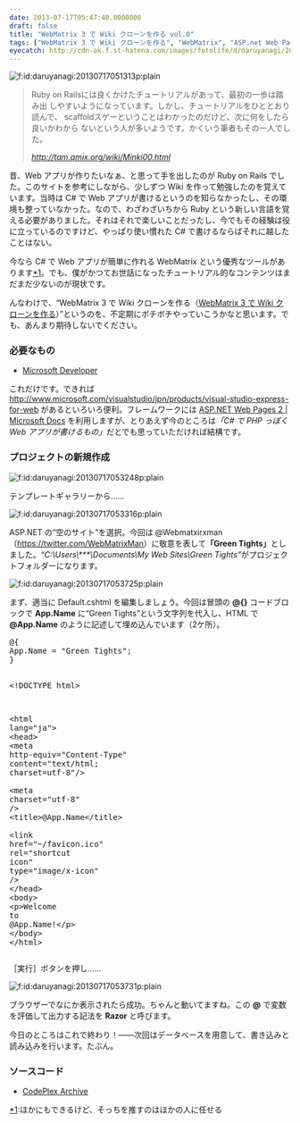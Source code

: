 ```yaml
---
date: 2013-07-17T05:47:40.0000000
draft: false
title: "WebMatrix 3 で Wiki クローンを作る vol.0"
tags: ["WebMatrix 3 で Wiki クローンを作る", "WebMatrix", "ASP.net Web Pages"]
eyecatch: http://cdn-ak.f.st-hatena.com/images/fotolife/d/daruyanagi/20130717/20130717051313.png
---
```

<p><span itemscope itemtype="http://schema.org/Photograph"><img src="20130717051313.png" alt="f:id:daruyanagi:20130717051313p:plain" title="f:id:daruyanagi:20130717051313p:plain" class="hatena-fotolife" itemprop="image"></span><br />
</p>

<blockquote cite="http://tam.qmix.org/wiki/Minki00.html">
<p>Ruby on Railsには良くかけたチュートリアルがあって、最初の一歩は踏み出 しやすいようになっています。しかし、チュートリアルをひととおり読んで、 scaffoldスゲーということはわかったのだけど、次に何をしたら良いかわから ないという人が多いようです。かくいう筆者もその一人でした。</p>

<cite><a href="http://tam.qmix.org/wiki/Minki00.html">http://tam.qmix.org/wiki/Minki00.html</a></cite>
</blockquote>
<p>昔、Web アプリが作りたいなぁ、と思って手を出したのが Ruby on Rails でした。このサイトを参考にしながら、少しずつ Wiki を作って勉強したのを覚えています。当時は C# で Web アプリが書けるというのを知らなかったし、その環境も整っていなかった。なので、わざわざいちから Ruby という新しい言語を覚える必要がありました。それはそれで楽しいことだったし、今でもその経験は役に立っているのですけど、やっぱり使い慣れた C# で書けるならばそれに越したことはない。</p><p>今なら C# で Web アプリが簡単に作れる WebMatrix という優秀なツールがあります<a href="#f-f61de386" name="fn-f61de386" title="ほかにもできるけど、そっちを推すのはほかの人に任せる">*1</a>。でも、僕がかつてお世話になったチュートリアル的なコンテンツはまだまだ少ないのが現状です。</p><p>んなわけで、“WebMatrix 3 で Wiki クローンを作る（<a href="https://blog.daruyanagi.jp/category/WebMatrix%203%20%E3%81%A7%20Wiki%20%E3%82%AF%E3%83%AD%E3%83%BC%E3%83%B3%E3%82%92%E4%BD%9C%E3%82%8B">WebMatrix 3 &#x3067; Wiki &#x30AF;&#x30ED;&#x30FC;&#x30F3;&#x3092;&#x4F5C;&#x308B;</a>）”というのを、不定期にボチボチやっていこうかなと思います。でも、あんまり期待しないでください。</p>

<div class="section">
<h3>必要なもの</h3>

<ul>
<li><a href="http://www.microsoft.com/web/webmatrix/">Microsoft Developer</a></li>
</ul><p>これだけです。できれば <a href="http://www.microsoft.com/visualstudio/jpn/products/visual-studio-express-for-web">http://www.microsoft.com/visualstudio/jpn/products/visual-studio-express-for-web</a> があるといろいろ便利。フレームワークには <a href="http://msdn.microsoft.com/ja-jp/library/hh396384(v=vs.111).aspx">ASP.NET Web Pages 2 | Microsoft Docs</a> を利用しますが、とりあえず今のところは<i>「C# で PHP っぽく Web アプリが書けるもの」</i>だとでも思っていただければ結構です。</p>

</div>
<div class="section">
<h3>プロジェクトの新規作成</h3>
<p><span itemscope itemtype="http://schema.org/Photograph"><img src="20130717053248.png" alt="f:id:daruyanagi:20130717053248p:plain" title="f:id:daruyanagi:20130717053248p:plain" class="hatena-fotolife" itemprop="image"></span></p><p>テンプレートギャラリーから……</p><p><span itemscope itemtype="http://schema.org/Photograph"><img src="20130717053316.png" alt="f:id:daruyanagi:20130717053316p:plain" title="f:id:daruyanagi:20130717053316p:plain" class="hatena-fotolife" itemprop="image"></span></p><p>ASP.NET の“空のサイト”を選択。今回は @Webmatxirxman（<a href="https://twitter.com/WebMatrixMan">https://twitter.com/WebMatrixMan</a>）に敬意を表して<b>「Green Tights」</b>としました。<i>“C:\Users\***\Documents\My Web Sites\Green Tights”</i>がプロジェクトフォルダーになります。</p><p><span itemscope itemtype="http://schema.org/Photograph"><img src="20130717053725.png" alt="f:id:daruyanagi:20130717053725p:plain" title="f:id:daruyanagi:20130717053725p:plain" class="hatena-fotolife" itemprop="image"></span></p><p>まず、適当に Default.cshtml を編集しましょう。今回は冒頭の <b>@{}</b> コードブロックで <b>App.Name</b> に“Green Tights”という文字列を代入し、HTML で <b>@App.Name</b> のように記述して埋め込んでいます（2ケ所）。</p>
<pre class="code lang-html" data-lang="html" data-unlink>@{
App.Name = &quot;Green Tights&quot;;
}

<span class="synComment">&lt;!DOCTYPE html&gt;</span>

<span class="synIdentifier">&lt;</span><span class="synStatement">html</span><span class="synIdentifier"> </span><span class="synType">lang</span><span class="synIdentifier">=</span><span class="synConstant">&quot;ja&quot;</span><span class="synIdentifier">&gt;</span>
<span class="synIdentifier">&lt;</span><span class="synStatement">head</span><span class="synIdentifier">&gt;</span>
<span class="synIdentifier">&lt;</span><span class="synStatement">meta</span><span class="synIdentifier"> </span><span class="synType">http-equiv</span><span class="synIdentifier">=</span><span class="synConstant">&quot;Content-Type&quot;</span><span class="synIdentifier"> </span><span class="synType">content</span><span class="synIdentifier">=</span><span class="synConstant">&quot;text/html; charset=utf-8&quot;</span><span class="synIdentifier">/&gt;</span>
<span class="synPreProc">        </span><span class="synIdentifier">&lt;</span><span class="synStatement">meta</span><span class="synIdentifier"> </span><span class="synType">charset</span><span class="synIdentifier">=</span><span class="synConstant">&quot;utf-8&quot;</span><span class="synIdentifier"> /&gt;</span>
<span class="synPreProc">        </span><span class="synIdentifier">&lt;</span><span class="synStatement">title</span><span class="synIdentifier">&gt;</span>@App.Name<span class="synIdentifier">&lt;/</span><span class="synStatement">title</span><span class="synIdentifier">&gt;</span>
<span class="synPreProc">        </span><span class="synIdentifier">&lt;</span><span class="synStatement">link</span><span class="synIdentifier"> </span><span class="synType">href</span><span class="synIdentifier">=</span><span class="synConstant">&quot;~/favicon.ico&quot;</span><span class="synIdentifier"> </span><span class="synType">rel</span><span class="synIdentifier">=</span><span class="synConstant">&quot;shortcut icon&quot;</span><span class="synIdentifier"> </span><span class="synType">type</span><span class="synIdentifier">=</span><span class="synConstant">&quot;image/x-icon&quot;</span><span class="synIdentifier"> /&gt;</span>
<span class="synPreProc">    </span><span class="synIdentifier">&lt;/</span><span class="synStatement">head</span><span class="synIdentifier">&gt;</span>
<span class="synIdentifier">&lt;</span><span class="synStatement">body</span><span class="synIdentifier">&gt;</span>
<span class="synIdentifier">&lt;</span><span class="synStatement">p</span><span class="synIdentifier">&gt;</span>Welcome to @App.Name!<span class="synIdentifier">&lt;/</span><span class="synStatement">p</span><span class="synIdentifier">&gt;</span>
<span class="synIdentifier">&lt;/</span><span class="synStatement">body</span><span class="synIdentifier">&gt;</span>
<span class="synIdentifier">&lt;/</span><span class="synStatement">html</span><span class="synIdentifier">&gt;</span>
</pre><p>［実行］ボタンを押し……</p><p><span itemscope itemtype="http://schema.org/Photograph"><img src="20130717053731.png" alt="f:id:daruyanagi:20130717053731p:plain" title="f:id:daruyanagi:20130717053731p:plain" class="hatena-fotolife" itemprop="image"></span></p><p>ブラウザーでなにか表示されたら成功。ちゃんと動いてますね。この <b>@</b> で変数を評価して出力する記法を <b>Razor</b> と呼びます。</p><p>今日のところはこれで終わり！――次回はデータベースを用意して、書き込みと読み込みを行います。たぶん。</p>

</div>
<div class="section">
<h3>ソースコード</h3>

<ul>
<li><a href="https://greentights.codeplex.com/SourceControl/changeset/97f8b9647ae928e4fc375bbb7d9914d81e9dd314">CodePlex Archive</a></li>
</ul>
</div><div class="footnote">
<p class="footnote"><a href="#fn-f61de386" name="f-f61de386" class="footnote-number">*1</a><span class="footnote-delimiter">:</span><span class="footnote-text">ほかにもできるけど、そっちを推すのはほかの人に任せる</span></p>
</div>